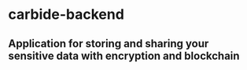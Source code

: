 # carbide-backend

## Application for storing and sharing your sensitive data with encryption and blockchain
